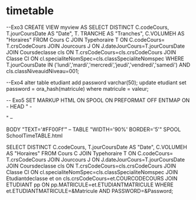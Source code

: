 # timetable
--Exo3
CREATE VIEW myview AS
SELECT DISTINCT C.codeCours, 
                T.jourCoursDate AS "Date",
                T. TRANCHE AS "Tranches",
                C.VOLUMEH AS "Horaires" 
FROM Cours C
JOIN Typehoraire T
ON C.codeCours= T.crsCodeCours
JOIN Jourcours J
ON J.dateJourCours=T.jourCoursDate
JOIN Coursdeclasse cls
ON T.crsCodeCours=cls.crsCodeCours
JOIN Classe Cl
ON cl.specialiteNomSpec=cls.classSpecialiteNomspec
WHERE T.jourCoursDate
IN ('lundi','mardi','mercredi','jeudi','vendredi','samedi') AND cls.classNiveauidNiveau=001;


--Exo4
alter table etudiant add password varchar(50);
update etudiant set password = ora_hash(matricule) where matricule = valeur;

-- Exo5
SET MARKUP HTML ON
SPOOL ON PREFORMAT OFF ENTMAP ON -
HEAD "<TITLE>Department Report</TITLE> -
<STYLE type='text/css'> -
<!-- BODY {background: #AACCC6} --> -
</STYLE>" –
 BODY "TEXT='#FF00Ff'" –
 TABLE "WIDTH='90%' BORDER='5'"
SPOOL SchoolTimeTABLE.html

SELECT DISTINCT C.codeCours,
                T.jourCoursDate AS "Date",
                C.VOLUMEH AS "Horaires"
FROM Cours C
JOIN Typehoraire T
ON C.codeCours= T.crsCodeCours
JOIN Jourcours J
ON J.dateJourCours=T.jourCoursDate
JOIN Coursdeclasse cls
ON T.crsCodeCours=cls.crsCodeCours
JOIN Classe Cl
ON cl.specialiteNomSpec=cls.classSpecialiteNomspec
JOIN Etudiantdeclasse et 
on cls.crsCodeCours=et.COURCODECOURS
JOIN ETUDIANT pp 
ON pp.MATRICULE=et.ETUDIANTMATRICULE
WHERE  et.ETUDIANTMATRICULE=&Matricule AND PASSWORD=&Password;
